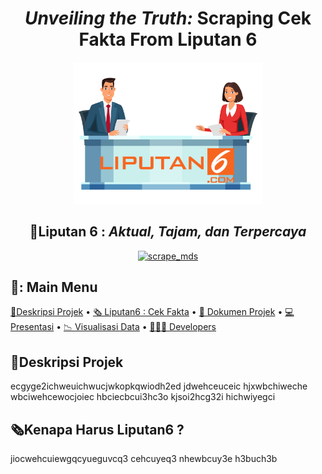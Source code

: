 <div align="center"><h1><b><em>Unveiling the Truth:</em></b> Scraping Cek Fakta From Liputan 6</h1>
</div>
<p align="center" width="60%">
    <img width="60%" src="logo/logo liputan 6.png">
</p>
<div align="center">
<h2>📢Liputan 6 : <em>Aktual, Tajam, dan Terpercaya</em></h2>
    
[![scrape_mds](https://github.com/dwiftrnti/PraktikumMDS-Scrapping/actions/workflows/main.yml/badge.svg)](https://github.com/dwiftrnti/PraktikumMDS-Scrapping/actions/workflows/main.yml)
</div>

## 📰: Main Menu
</div>

[🔎Deskripsi Projek](#🔎deskripsi-projek)
•
[🗞 Liputan6 : Cek Fakta](#🗞-kenapa-harus-Liputan6-?)
•
[📂 Dokumen Projek](#books-technical-documentation)
•
[💻 Presentasi](#microphone-presentation)
•
[📉 Visualisasi Data](#man_technologist-developers)
•
[👩🏻‍💻 Developers](#camera_flash-media-gallery)
</div>

## 🔎Deskripsi Projek
ecgyge2ichweuichwucjwkopkqwiodh2ed
jdwehceuceic
hjxwbchiweche
wbciwehcewocjoiec
hbciecbcui3hc3o
kjsoi2hcg32i
hichwiyegci

## 🗞Kenapa Harus Liputan6 ?
jiocwehcuiewgqcyueguvcq3
cehcuyeq3
nhewbcuy3e
h3buch3b

